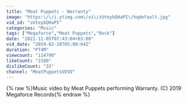 ```yaml
---
title: "Meat Puppets - Warranty"
image: "https:\/\/i.ytimg.com\/vi\/zUteybQHaPI\/hqdefault.jpg"
vid_id: "zUteybQHaPI"
categories: "Music"
tags: ["Megaforce","Meat Puppets","Rock"]
date: "2021-11-05T07:43:04+03:00"
vid_date: "2019-02-28T05:00:04Z"
duration: "PT4M"
viewcount: "114790"
likeCount: "2180"
dislikeCount: "33"
channel: "MeatPuppetsVEVO"
---
```

{% raw %}Music video by Meat Puppets performing Warranty. (C) 2019 Megaforce Records{% endraw %}
